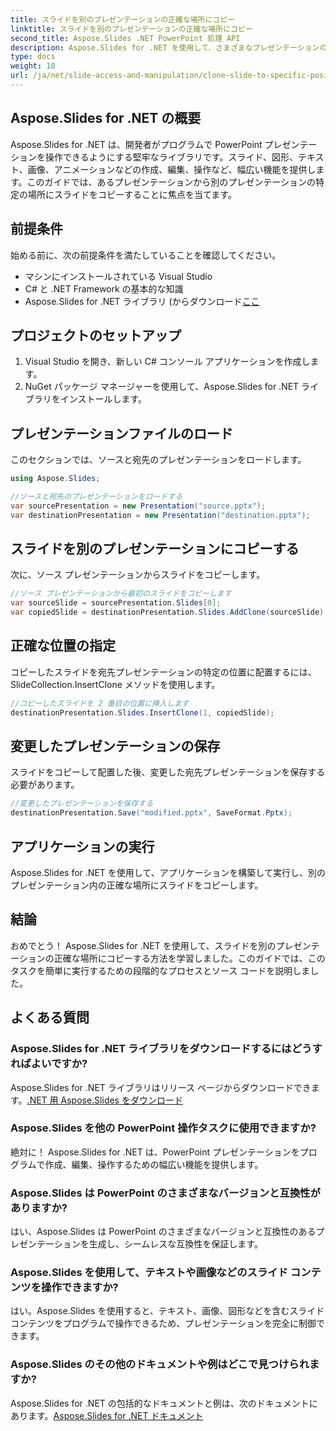 ```yaml
---
title: スライドを別のプレゼンテーションの正確な場所にコピー
linktitle: スライドを別のプレゼンテーションの正確な場所にコピー
second_title: Aspose.Slides .NET PowerPoint 処理 API
description: Aspose.Slides for .NET を使用して、さまざまなプレゼンテーションの正確な位置にスライドをコピーする方法を学びます。このステップバイステップのガイドでは、PowerPoint をシームレスに操作するためのソース コードと手順を説明します。
type: docs
weight: 18
url: /ja/net/slide-access-and-manipulation/clone-slide-to-specific-position-in-another-presentation/
---
```


## Aspose.Slides for .NET の概要

Aspose.Slides for .NET は、開発者がプログラムで PowerPoint プレゼンテーションを操作できるようにする堅牢なライブラリです。スライド、図形、テキスト、画像、アニメーションなどの作成、編集、操作など、幅広い機能を提供します。このガイドでは、あるプレゼンテーションから別のプレゼンテーションの特定の場所にスライドをコピーすることに焦点を当てます。

## 前提条件

始める前に、次の前提条件を満たしていることを確認してください。

- マシンにインストールされている Visual Studio
- C# と .NET Framework の基本的な知識
- Aspose.Slides for .NET ライブラリ (からダウンロード[ここ](https://releases.aspose.com/slides/net/)

## プロジェクトのセットアップ

1. Visual Studio を開き、新しい C# コンソール アプリケーションを作成します。
2. NuGet パッケージ マネージャーを使用して、Aspose.Slides for .NET ライブラリをインストールします。

## プレゼンテーションファイルのロード

このセクションでは、ソースと宛先のプレゼンテーションをロードします。

```csharp
using Aspose.Slides;

//ソースと宛先のプレゼンテーションをロードする
var sourcePresentation = new Presentation("source.pptx");
var destinationPresentation = new Presentation("destination.pptx");
```

## スライドを別のプレゼンテーションにコピーする

次に、ソース プレゼンテーションからスライドをコピーします。

```csharp
//ソース プレゼンテーションから最初のスライドをコピーします
var sourceSlide = sourcePresentation.Slides[0];
var copiedSlide = destinationPresentation.Slides.AddClone(sourceSlide);
```

## 正確な位置の指定

コピーしたスライドを宛先プレゼンテーションの特定の位置に配置するには、SlideCollection.InsertClone メソッドを使用します。

```csharp
//コピーしたスライドを 2 番目の位置に挿入します
destinationPresentation.Slides.InsertClone(1, copiedSlide);
```

## 変更したプレゼンテーションの保存

スライドをコピーして配置した後、変更した宛先プレゼンテーションを保存する必要があります。

```csharp
//変更したプレゼンテーションを保存する
destinationPresentation.Save("modified.pptx", SaveFormat.Pptx);
```

## アプリケーションの実行

Aspose.Slides for .NET を使用して、アプリケーションを構築して実行し、別のプレゼンテーション内の正確な場所にスライドをコピーします。

## 結論

おめでとう！ Aspose.Slides for .NET を使用して、スライドを別のプレゼンテーションの正確な場所にコピーする方法を学習しました。このガイドでは、このタスクを簡単に実行するための段階的なプロセスとソース コードを説明しました。

## よくある質問

### Aspose.Slides for .NET ライブラリをダウンロードするにはどうすればよいですか?

 Aspose.Slides for .NET ライブラリはリリース ページからダウンロードできます。[.NET 用 Aspose.Slides をダウンロード](https://releases.aspose.com/slides/net/)

### Aspose.Slides を他の PowerPoint 操作タスクに使用できますか?

絶対に！ Aspose.Slides for .NET は、PowerPoint プレゼンテーションをプログラムで作成、編集、操作するための幅広い機能を提供します。

### Aspose.Slides は PowerPoint のさまざまなバージョンと互換性がありますか?

はい、Aspose.Slides は PowerPoint のさまざまなバージョンと互換性のあるプレゼンテーションを生成し、シームレスな互換性を保証します。

### Aspose.Slides を使用して、テキストや画像などのスライド コンテンツを操作できますか?

はい。Aspose.Slides を使用すると、テキスト、画像、図形などを含むスライド コンテンツをプログラムで操作できるため、プレゼンテーションを完全に制御できます。

### Aspose.Slides のその他のドキュメントや例はどこで見つけられますか?

 Aspose.Slides for .NET の包括的なドキュメントと例は、次のドキュメントにあります。[Aspose.Slides for .NET ドキュメント](https://reference.aspose.com/slides/net/)